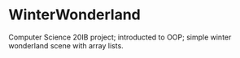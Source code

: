 # WinterWonderland
Computer Science 20IB project; introducted to OOP; simple winter wonderland scene with array lists.
